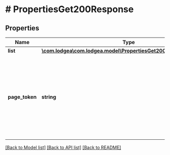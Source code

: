 # # PropertiesGet200Response

## Properties

Name | Type | Description | Notes
------------ | ------------- | ------------- | -------------
**list** | [**\com.lodgea\com.lodgea.model\PropertiesGet200ResponseListInner[]**](PropertiesGet200ResponseListInner.md) |  |
**page_token** | **string** | The page token to pass in the subsequent call to retrieve more results, only returned if more results are available. | [optional]

[[Back to Model list]](../../README.md#models) [[Back to API list]](../../README.md#endpoints) [[Back to README]](../../README.md)
